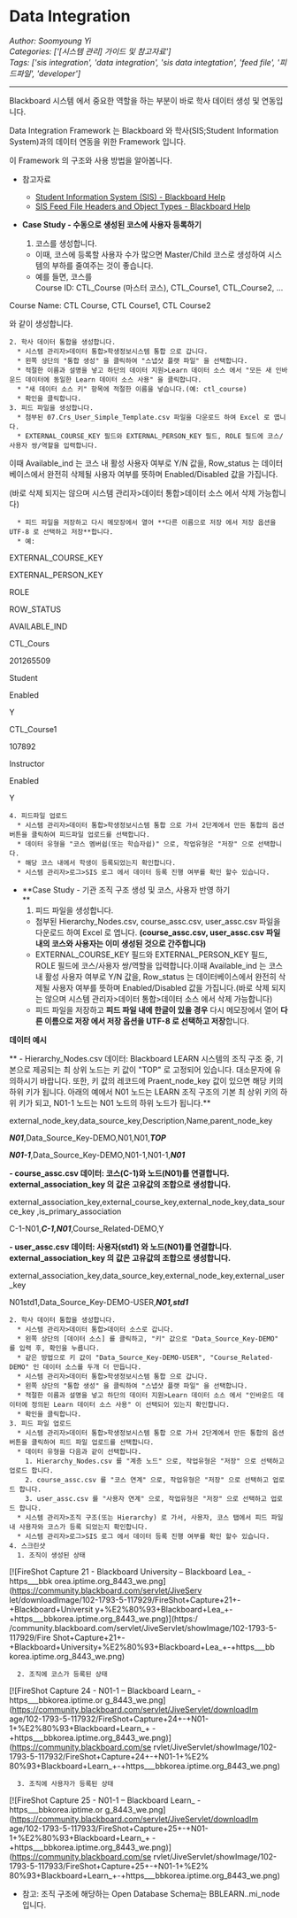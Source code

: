 # Data Integration
*Author: Soomyoung Yi*  
*Categories: ['[시스템 관리] 가이드 및 참고자료']*  
*Tags: ['sis integration', 'data integration', 'sis data integtation', 'feed file', '피드파일', 'developer']*  
<hr />
Blackboard 시스템 에서 중요한 역할을 하는 부분이 바로 학사 데이터 생성 및 연동입니다.

Data Integration Framework 는 Blackboard 와 학사(SIS;Student Information System)과의
데이터 연동을 위한 Framework 입니다.

이 Framework 의 구조와 사용 방법을 알아봅니다.

  * 참고자료
    * [Student Information System (SIS) - Blackboard Help](https://en-us.help.blackboard.com/Learn/9.1_2014_04/Administrator/070_Server_Management_and_Integrations/System_Integration/SIS)
    * [SIS Feed File Headers and Object Types - Blackboard Help](https://help.blackboard.com/ko-kr/Learn/Administrator/Hosting/System_Integration/SIS/SIS_Integration_Legacy/SIS_Feed_File_Headers_and_Object_Types)

  * **Case Study - 수동으로 생성된 코스에 사용자 등록하기**
    1. 코스를 생성합니다.
      * 이때, 코스에 등록할 사용자 수가 많으면 Master/Child 코스로 생성하여 시스템의 부하를 줄여주는 것이 좋습니다.
      * 예를 들면, 코스를   
Course ID: CTL_Course (마스터 코스), CTL_Course1, CTL_Course2, ...

Course Name: CTL Course, CTL Course1, CTL Course2

와 같이 생성합니다.

    2. 학사 데이터 통합을 생성합니다.
      * 시스템 관리자>데이터 통합>학생정보시스템 통합 으로 갑니다.
      * 왼쪽 상단의 "통합 생성" 을 클릭하여 "스냅샷 플랫 파일" 을 선택합니다.
      * 적절한 이름과 설명을 넣고 하단의 데이터 지원>Learn 데이터 소스 에서 "모든 새 인바운드 데이터에 동일한 Learn 데이터 소스 사용" 을 클릭합니다.
      * "새 데이터 소스 키" 항목에 적절한 이름을 넣습니다.(예: ctl_course)
      * 확인을 클릭합니다.
    3. 피드 파일을 생성합니다.
      * 첨부된 07.Crs_User_Simple_Template.csv 파일을 다운로드 하여 Excel 로 엽니다.
      * EXTERNAL_COURSE_KEY 필드와 EXTERNAL_PERSON_KEY 필드, ROLE 필드에 코스/사용자 쌍/역할을 입력합니다.  
이때 Available_ind 는 코스 내 활성 사용자 여부로 Y/N 값을, Row_status 는 데이터베이스에서 완전히 삭제될 사용자
여부를 뜻하며 Enabled/Disabled 값을 가집니다.

(바로 삭제 되지는 않으며 시스템 관리자>데이터 통합>데이터 소스 에서 삭제 가능합니다)

      * 피드 파일을 저장하고 다시 메모장에서 열어 **다른 이름으로 저장 에서 저장 옵션을 UTF-8 로 선택하고 저장**합니다.
      * 예:

EXTERNAL_COURSE_KEY

EXTERNAL_PERSON_KEY

ROLE

ROW_STATUS

AVAILABLE_IND

CTL_Cours

201265509

Student

Enabled

Y

CTL_Course1

107892

Instructor

Enabled

Y

    4. 피드파일 업로드
      * 시스템 관리자>데이터 통합>학생정보시스템 통합 으로 가서 2단계에서 만든 통합의 옵션 버튼을 클릭하여 피드파일 업로드를 선택합니다.
      * 데이터 유형을 "코스 멤버쉽(또는 학습자쉽)" 으로, 작업유형은 "저장" 으로 선택합니다.
      * 해당 코스 내에서 학생이 등록되었는지 확인합니다.
      * 시스템 관리자>로그>SIS 로그 에서 데이터 등록 진행 여부를 확인 할수 있습니다.
  * **Case Study - 기관 조직 구조 생성 및 코스, 사용자 반영 하기  
**
    1. 피드 파일을 생성합니다.
      * 첨부된 Hierarchy_Nodes.csv, course_assc.csv, user_assc.csv 파일을 다운로드 하여 Excel 로 엽니다. **(course_assc.csv, user_assc.csv 파일 내의 코스와 사용자는 이미 생성된 것으로 간주합니다)**
      * EXTERNAL_COURSE_KEY 필드와 EXTERNAL_PERSON_KEY 필드, ROLE 필드에 코스/사용자 쌍/역할을 입력합니다.이때 Available_ind 는 코스 내 활성 사용자 여부로 Y/N 값을, Row_status 는 데이터베이스에서 완전히 삭제될 사용자 여부를 뜻하며 Enabled/Disabled 값을 가집니다.(바로 삭제 되지는 않으며 시스템 관리자>데이터 통합>데이터 소스 에서 삭제 가능합니다)
      * 피드 파일을 저장하고 **피드 파일 내에 한글이 있을 경우** 다시 메모장에서 열어 **다른 이름으로 저장 에서 저장 옵션을 UTF-8 로 선택하고 저장**합니다. 

**데이터 예시**

** - Hierarchy_Nodes.csv 데이터: Blackboard LEARN 시스템의 조직 구조 중, 기본으로 제공되는 최 상위 노드는 키 값이 "TOP" 로 고정되어 있습니다. 대소문자에 유의하시기 바랍니다. 또한, 키 값의 레코드에 Praent_node_key 값이 있으면 해당 키의 하위 키가 됩니다. 아래의 예에서 N01 노드는 LEARN 조직 구조의 기본 최 상위 키의 하위 키가 되고, N01-1 노드는 N01 노드의 하위 노드가 됩니다.**

external_node_key,data_source_key,Description,Name,parent_node_key

_**N01**_,Data_Source_Key-DEMO,N01,N01,_**TOP**_

_**N01-1**_,Data_Source_Key-DEMO,N01-1,N01-1,_**N01**_

**- course_assc.csv 데이터: 코스(C-1)와 노드(N01)를 연결합니다. external_association_key 의 값은 고유값의 조합으로 생성합니다.**

external_association_key,external_course_key,external_node_key,data_source_key
,is_primary_association

C-1-N01,_**C-1,N01**_,Course_Related-DEMO,Y

**- user_assc.csv 데이터: 사용자(std1) 와 노드(N01)를 연결합니다. **external_association_key 의 값은 고유값의 조합으로 생성합니다.****

external_association_key,data_source_key,external_node_key,external_user_key

N01std1,Data_Source_Key-DEMO-USER,_**N01,std1**_

    2. 학사 데이터 통합을 생성합니다.
      * 시스템 관리자>데이터 통합>데이터 소스로 갑니다.
      * 왼쪽 상단의 [데이터 소스] 를 클릭하고, "키" 값으로 "Data_Source_Key-DEMO" 를 입력 후, 확인을 누릅니다.
      * 같은 방법으로 키 값이 "Data_Source_Key-DEMO-USER", "Course_Related-DEMO" 인 데이터 소스를 두개 더 만듭니다.
      * 시스템 관리자>데이터 통합>학생정보시스템 통합 으로 갑니다.
      * 왼쪽 상단의 "통합 생성" 을 클릭하여 "스냅샷 플랫 파일" 을 선택합니다.
      * 적절한 이름과 설명을 넣고 하단의 데이터 지원>Learn 데이터 소스 에서 "인바운드 데이터에 정의된 Learn 데이터 소스 사용" 이 선택되어 있는지 확인합니다.
      * 확인을 클릭합니다.
    3. 피드 파일 업로드
      * 시스템 관리자>데이터 통합>학생정보시스템 통합 으로 가서 2단계에서 만든 통합의 옵션 버튼을 클릭하여 피드 파일 업로드를 선택합니다.
      * 데이터 유형을 다음과 같이 선택합니다.
        1. Hierarchy_Nodes.csv 를 "계층 노드" 으로, 작업유형은 "저장" 으로 선택하고 업로드 합니다.
        2. course_assc.csv 를 "코스 연계" 으로, 작업유형은 "저장" 으로 선택하고 업로드 합니다.
        3. user_assc.csv 를 "사용자 연계" 으로, 작업유형은 "저장" 으로 선택하고 업로드 합니다.
      * 시스템 관리자>조직 구조(또는 Hierarchy) 로 가서, 사용자, 코스 탭에서 피드 파일 내 사용자와 코스가 등록 되었는지 확인합니다. 
      * 시스템 관리자>로그>SIS 로그 에서 데이터 등록 진행 여부를 확인 할수 있습니다.
    4. 스크린샷
      1. 조직이 생성된 상태  
[![FireShot Capture 21 - Blackboard University – Blackboard Lea_ - https___bbk
orea.iptime.org_8443_we.png](https://community.blackboard.com/servlet/JiveServ
let/downloadImage/102-1793-5-117929/FireShot+Capture+21+-+Blackboard+Universit
y+%E2%80%93+Blackboard+Lea_+-+https___bbkorea.iptime.org_8443_we.png)](https:/
/community.blackboard.com/servlet/JiveServlet/showImage/102-1793-5-117929/Fire
Shot+Capture+21+-+Blackboard+University+%E2%80%93+Blackboard+Lea_+-+https___bb
korea.iptime.org_8443_we.png)

      2. 조직에 코스가 등록된 상태  
[![FireShot Capture 24 - N01-1 – Blackboard Learn_ - https___bbkorea.iptime.or
g_8443_we.png](https://community.blackboard.com/servlet/JiveServlet/downloadIm
age/102-1793-5-117932/FireShot+Capture+24+-+N01-1+%E2%80%93+Blackboard+Learn_+
-+https___bbkorea.iptime.org_8443_we.png)](https://community.blackboard.com/se
rvlet/JiveServlet/showImage/102-1793-5-117932/FireShot+Capture+24+-+N01-1+%E2%
80%93+Blackboard+Learn_+-+https___bbkorea.iptime.org_8443_we.png)

      3. 조직에 사용자가 등록된 상태  
[![FireShot Capture 25 - N01-1 – Blackboard Learn_ - https___bbkorea.iptime.or
g_8443_we.png](https://community.blackboard.com/servlet/JiveServlet/downloadIm
age/102-1793-5-117933/FireShot+Capture+25+-+N01-1+%E2%80%93+Blackboard+Learn_+
-+https___bbkorea.iptime.org_8443_we.png)](https://community.blackboard.com/se
rvlet/JiveServlet/showImage/102-1793-5-117933/FireShot+Capture+25+-+N01-1+%E2%
80%93+Blackboard+Learn_+-+https___bbkorea.iptime.org_8443_we.png)

  * 참고: 조직 구조에 해당하는 Open Database Schema는 BBLEARN..mi_node 입니다.

